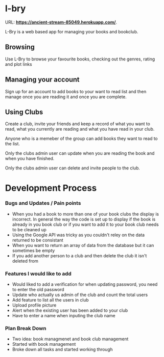 # l-bry

URL: **https://ancient-stream-85049.herokuapp.com/**.

L-Bry is a web based app for managing your books and bookclub.

## Browsing 
Use L-Bry to browse your favourite books, checking out the genres, rating and plot links


## Managing your account 
Sign up for an account to add books to your want to read list and then manage once you are reading it and once you are complete. 

## Using Clubs
Create a club, invite your friends and keep a record of what you want to read, what you currently are reading and what you have read in your club.

Anyone who is a memeber of the group can add books they want to read to the list.

Only the clubs admin user can update when you are reading the book and when you have finished.

Only the clubs admin user can delete and invite people to the club.

# Development Process

### Bugs and Updates / Pain points

- When you had a book to more than one of your book clubs the display is incorrect. In general the way the code is set up to display if the book is already in you book club or if you want to add it to your book club needs to be cleaned up
- Using the Google API was tricky as you couldn't reley on the data returned to be consistant 
- When you want to return an array of data from the database but it can sometimes be empty 
- If you add another person to a club and then delete the club it isn't deleted from 

### Features I would like to add

- Would liked to add a verification for when updating password, you need to enter the old password
- Update who actually us admin of the club and count the total users 
- Add feature to list all the users in club
- Upload profile picture
- Alert when the existing user has been added to your club
- Have to enter a name when inputing the club name

### Plan Break Down

- Two idea: book managmenet and book club management
- Started with book management
- Broke down all tasks and started working through 